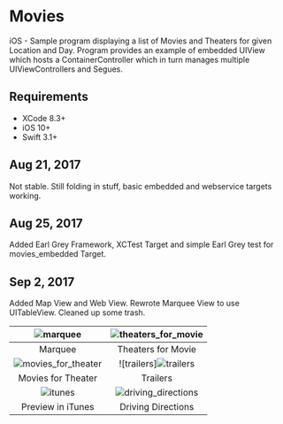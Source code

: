 # Movies
iOS - Sample program displaying a list of Movies and Theaters for given Location and Day. Program provides an example of embedded UIView which hosts a ContainerController which in turn manages multiple UIViewControllers and Segues.

## Requirements

- XCode 8.3+
- iOS 10+
- Swift 3.1+


## Aug 21, 2017
Not stable. Still folding in stuff, basic embedded and webservice targets working.

## Aug 25, 2017
Added Earl Grey Framework, XCTest Target and simple Earl Grey test for movies_embedded Target.

## Sep 2, 2017
Added Map View and Web View. Rewrote Marquee View to use UITableView. Cleaned up some trash.

![marquee](https://user-images.githubusercontent.com/4106530/30089364-21c7bf20-9261-11e7-823b-794557a4c284.png) | ![theaters_for_movie](https://user-images.githubusercontent.com/4106530/30089368-253cb67e-9261-11e7-8bad-536ca0fc31bd.png) |
:-------------------------:|:-------------------------:
Marquee | Theaters for Movie |
![movies_for_theater](https://user-images.githubusercontent.com/4106530/30089370-270bd368-9261-11e7-9a6a-29d667dc1e56.png) | ![trailers]![trailers](https://user-images.githubusercontent.com/4106530/30089375-2a1f555c-9261-11e7-923d-22cbc7bf42b7.png) |
Movies for Theater | Trailers |
![itunes](https://user-images.githubusercontent.com/4106530/30089385-36007a5e-9261-11e7-987c-97c8dcdcf388.png) | ![driving_directions](https://user-images.githubusercontent.com/4106530/30089388-3a0966b0-9261-11e7-8800-fb6752e8a7ab.png) |
Preview in iTunes | Driving Directions
